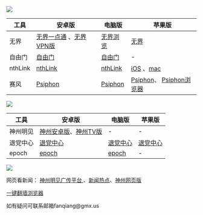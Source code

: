 <img src="https://gitlab.com/qiangwaishijie/xz/-/raw/master/1.jpg">

|  工具  | 安卓版  | 电脑版  | 苹果版  |  
|  ----  | ----   | ----  |----  |  
| 无界  | [无界一点通](https://gitlab.com/qiangwaishijie/xz/-/raw/master/um5.4.apk) 、[无界VPN版](https://gitlab.com/qiangwaishijie/xz/-/raw/master/vpn2.3.0.apk) | [无界浏览](https://gitlab.com/qiangwaishijie/xz/-/raw/master/u2132.zip)  |   [无界](https://github.com/wujieliulan/forum#%E8%8B%B9%E6%9E%9C%E7%89%88-%E6%97%A0%E7%95%8Cvpn-101-%E6%94%AF%E6%8C%81-iphone-5s-%E4%BB%A5%E4%B8%8A)  |  
| 自由门  |[自由门](https://github.com/qiangwaishijie/xz/raw/master/fg1.4.apk) | [自由门](https://gitlab.com/qiangwaishijie/xz/-/raw/master/fg799p.zip)  |  - |  
| nthLink  | [nthLink](https://s3.us-west-1.amazonaws.com/dwo-jar-kmf-883/nthlink-6_0_5.apk) | [nthLink](https://s3.us-west-1.amazonaws.com/dwo-jar-kmf-883/nthlink-win-6_2_3.exe)  |  [iOS](https://apps.apple.com/us/app/nthlink/id1467297604) 、[mac](https://apps.apple.com/us/app/nthlink/id1536318872?mt=12)|   
| 赛风  | [Psiphon](https://github.com/qiangwaishijie/xz/raw/master/PsiphonAndroid.apk) | [Psiphon](https://github.com/qiangwaishijie/xz/raw/master/psiphon3.zip)  |  [Psiphon](https://itunes.apple.com/us/app/psiphon/id1276263909?ls=1&mt=8)、 [Psiphon浏览器](https://itunes.apple.com/us/app/psiphon-browser/id1193362444?ls=1&mt=8)|  


<img src="https://gitlab.com/qiangwaishijie/xz/-/raw/master/2.jpg">

|  工具  | 安卓版  | 电脑版  | 苹果版  |  
|  ----  | ----   | ----  |----  |  
| 神州明见  | [神州安卓版](https://github.com/szmj0/update/raw/main/extras/szmj_v6.8.2023091301.apk)、[神州TV版](https://github.com/szmj0/update/raw/main/extras/szmjtv_v6.8.2023091301.apk) | - |  -|  
| 退党中心  | [退党中心](https://gitlab.com/qiangwaishijie/xz/-/raw/master/td-sj.zip) | [退党中心](https://github.com/qiangwaishijie/xz/releases/download/td/td-pc.zip) |  [退党中心](https://github.com/qiangwaishijie/td-ios) |  
| epoch  | [epoch](https://github.com/fqcdn/fq/releases/download/v1.0.0/fq.apk) | [epoch](https://github.com/fqcdn/fq/releases/download/v1.0.0/epoch_access-1.0.1-win32.zip)  |  -|  

<img src="https://gitlab.com/qiangwaishijie/xz/-/raw/master/3.jpg">

网页看新闻：
<a href="https://cuyou.github.io/">神州明见广传平台 </a>、<a href="https://gitlab.com/shenzhouzhengdao/w/blob/master/README.md">新闻热点</a>、<a href="https://raw.githubusercontent.com/szmj0/update/main/extras/SZZD_PC/szmjweb.3.0.zip">神州网页版</a>
<p><a href="https://github.com/Alvin9999/new-pac/wiki">一键翻墙浏览器</a><p>     

<p>如有疑问可联系邮箱fanqiang@gmx.us </a></p>
